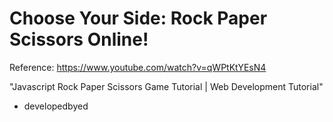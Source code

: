 # Choose Your Side: Rock Paper Scissors Online! 

Reference: https://www.youtube.com/watch?v=qWPtKtYEsN4 

"Javascript Rock Paper Scissors Game Tutorial | Web Development Tutorial"

- developedbyed 
